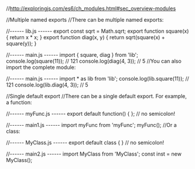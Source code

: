 //http://exploringjs.com/es6/ch_modules.html#sec_overview-modules


//Multiple named exports 
//There can be multiple named exports:

//------ lib.js ------
export const sqrt = Math.sqrt;
export function square(x) {
    return x * x;
}
export function diag(x, y) {
    return sqrt(square(x) + square(y));
}

//------ main.js ------
import { square, diag } from 'lib';
console.log(square(11)); // 121
console.log(diag(4, 3)); // 5
//You can also import the complete module:

//------ main.js ------
import * as lib from 'lib';
console.log(lib.square(11)); // 121
console.log(lib.diag(4, 3)); // 5


//Single default export 
//There can be a single default export. For example, a function:

//------ myFunc.js ------
export default function() {  }; // no semicolon!

//------ main1.js ------
import myFunc from 'myFunc';
myFunc();
//Or a class:

//------ MyClass.js ------
export default class {  } // no semicolon!

//------ main2.js ------
import MyClass from 'MyClass';
const inst = new MyClass();